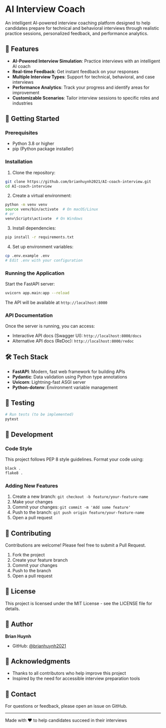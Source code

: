 # AI Interview Coach

An intelligent AI-powered interview coaching platform designed to help candidates prepare for technical and behavioral interviews through realistic practice sessions, personalized feedback, and performance analytics.

## 🎯 Features

- **AI-Powered Interview Simulation**: Practice interviews with an intelligent AI coach
- **Real-time Feedback**: Get instant feedback on your responses
- **Multiple Interview Types**: Support for technical, behavioral, and case interviews
- **Performance Analytics**: Track your progress and identify areas for improvement
- **Customizable Scenarios**: Tailor interview sessions to specific roles and industries

## 🚀 Getting Started

### Prerequisites

- Python 3.8 or higher
- pip (Python package installer)

### Installation

1. Clone the repository:
```bash
git clone https://github.com/brianhuynh2021/AI-coach-interview.git
cd AI-coach-interview
```

2. Create a virtual environment:
```bash
python -m venv venv
source venv/bin/activate  # On macOS/Linux
# or
venv\Scripts\activate  # On Windows
```

3. Install dependencies:
```bash
pip install -r requirements.txt
```

4. Set up environment variables:
```bash
cp .env.example .env
# Edit .env with your configuration
```

### Running the Application

Start the FastAPI server:
```bash
uvicorn app.main:app --reload
```

The API will be available at `http://localhost:8000`

### API Documentation

Once the server is running, you can access:
- Interactive API docs (Swagger UI): `http://localhost:8000/docs`
- Alternative API docs (ReDoc): `http://localhost:8000/redoc`


## 🛠️ Tech Stack

- **FastAPI**: Modern, fast web framework for building APIs
- **Pydantic**: Data validation using Python type annotations
- **Uvicorn**: Lightning-fast ASGI server
- **Python-dotenv**: Environment variable management

## 🧪 Testing

```bash
# Run tests (to be implemented)
pytest
```

## 📝 Development

### Code Style

This project follows PEP 8 style guidelines. Format your code using:
```bash
black .
flake8 .
```

### Adding New Features

1. Create a new branch: `git checkout -b feature/your-feature-name`
2. Make your changes
3. Commit your changes: `git commit -m 'Add some feature'`
4. Push to the branch: `git push origin feature/your-feature-name`
5. Open a pull request

## 🤝 Contributing

Contributions are welcome! Please feel free to submit a Pull Request.

1. Fork the project
2. Create your feature branch
3. Commit your changes
4. Push to the branch
5. Open a pull request

## 📄 License

This project is licensed under the MIT License - see the LICENSE file for details.

## 👤 Author

**Brian Huynh**
- GitHub: [@brianhuynh2021](https://github.com/brianhuynh2021)

## 🙏 Acknowledgments

- Thanks to all contributors who help improve this project
- Inspired by the need for accessible interview preparation tools

## 📧 Contact

For questions or feedback, please open an issue on GitHub.

---

Made with ❤️ to help candidates succeed in their interviews